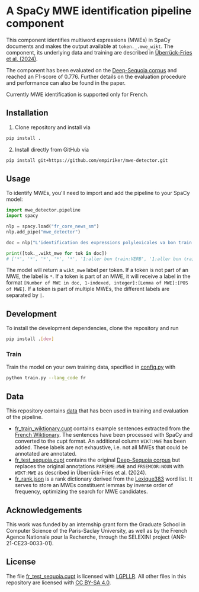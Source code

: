 # A SpaCy MWE identification pipeline component

This component identifies multiword expressions (MWEs) in SpaCy documents and makes the output available at `token._.mwe_wikt`. The component, its underlying data and training are described in [Überrück-Fries et al. (2024)](https://aclanthology.org/2024.nlp4call-1.19/).

The component has been evaluated on the [Deep-Sequoia corpus](https://deep-sequoia.inria.fr/) and reached an F1-score of 0.776. Further details on the evaluation procedure and performance can also be found in the paper.

Currently MWE identification is supported only for French.

## Installation

1. Clone repository and install via

```bash
pip install .
```

2. Install directly from GitHub via

```bash
pip install git+https://github.com/empiriker/mwe-detector.git
```

## Usage

To identify MWEs, you'll need to import and add the pipeline to your SpaCy model:

```python
import mwe_detector.pipeline
import spacy

nlp = spacy.load("fr_core_news_sm")
nlp.add_pipe("mwe_detector")

doc = nlp("L'identification des expressions polylexicales va bon train.")

print([tok._.wikt_mwe for tok in doc])
# ['*', '*', '*', '*', '*', '1:aller bon train:VERB', '1:aller bon train:VERB', '1:aller bon train:VERB', '*']
```

The model will return a `wikt_mwe` label per token. If a token is not part of an MWE, the label is `*`. If a token is part of an MWE, it will receive a label in the format `[Number of MWE in doc, 1-indexed, integer]:[Lemma of MWE]:[POS of MWE]`. If a token is part of multiple MWEs, the different labels are separated by `|`.

## Development

To install the development dependencies, clone the repository and run

```bash
pip install .[dev]
```

### Train

Train the model on your own training data, specified in [config.py](./mwe_detector/config.py) with

```bash
python train.py --lang_code fr
```

## Data

This repository contains [data](./data/) that has been used in training and evaluation of the pipeline.

- [fr_train_wiktionary.cupt](./data/fr_train_wiktionary.cupt) contains example sentences extracted from the [French Wiktionary](https://fr.wiktionary.org). The sentences have been processed with SpaCy and converted to the cupt format. An additional column `WIKT:MWE` has been added. These labels are not exhaustive, i.e. not all MWEs that could be annotated are annotated.
- [fr_test_sequoia.cupt](./data/fr_test_sequoia.cupt) contains the original [Deep-Sequoia corpus](https://gitlab.inria.fr/sequoia/deep-sequoia/-/blob/master/tags/sequoia-9.2/sequoia-ud.parseme.frsemcor?ref_type=heads) but replaces the original annotations `PARSEME:MWE` and `FRSEMCOR:NOUN` with `WIKT:MWE` as described in Überrück-Fries et al. (2024).
- [fr_rank.json](./data/fr_rank.json) is a rank dictionary derived from the [Lexique383](http://www.lexique.org/databases/Lexique383/) word list. It serves to store an MWEs constituent lemmas by inverse order of frequency, optimizing the search for MWE candidates.

## Acknowledgements

This work was funded by an internship grant form the Graduate School in Computer Science of the Paris-Saclay University, as well as by the French Agence Nationale pour la Recherche, through the SELEXINI project (ANR-21-CE23-0033-01).

## License

The file [fr_test_sequoia.cupt](./data/fr_test_sequoia.cupt) is licensed with [LGPLLR](./LICENSE-LGPLLR). All other files in this repository are licensed with [CC BY-SA 4.0](./LICENSE).
